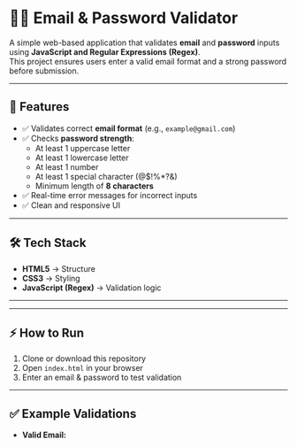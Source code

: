 # 📧🔐 Email & Password Validator

A simple web-based application that validates **email** and **password** inputs using **JavaScript and Regular Expressions (Regex)**.  
This project ensures users enter a valid email format and a strong password before submission.

---

## 🚀 Features
- ✅ Validates correct **email format** (e.g., `example@gmail.com`)  
- ✅ Checks **password strength**:
  - At least 1 uppercase letter  
  - At least 1 lowercase letter  
  - At least 1 number  
  - At least 1 special character (@$!%*?&)  
  - Minimum length of **8 characters**  
- ✅ Real-time error messages for incorrect inputs  
- ✅ Clean and responsive UI  

---

## 🛠️ Tech Stack
- **HTML5** → Structure  
- **CSS3** → Styling  
- **JavaScript (Regex)** → Validation logic  

---


---

## ⚡ How to Run
1. Clone or download this repository  
2. Open `index.html` in your browser  
3. Enter an email & password to test validation  

---

## ✅ Example Validations
- **Valid Email:**  

